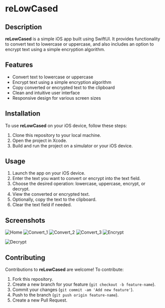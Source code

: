 # reLowCased

## Description

**reLowCased** is a simple iOS app built using SwiftUI. It provides functionality to convert text to lowercase or uppercase, and also includes an option to encrypt text using a simple encryption algorithm.

## Features

- Convert text to lowercase or uppercase
- Encrypt text using a simple encryption algorithm
- Copy converted or encrypted text to the clipboard
- Clean and intuitive user interface
- Responsive design for various screen sizes

## Installation

To use **reLowCased** on your iOS device, follow these steps:

1. Clone this repository to your local machine.
2. Open the project in Xcode.
3. Build and run the project on a simulator or your iOS device.

## Usage

1. Launch the app on your iOS device.
2. Enter the text you want to convert or encrypt into the text field.
3. Choose the desired operation: lowercase, uppercase, encrypt, or decrypt.
4. View the converted or encrypted text.
5. Optionally, copy the text to the clipboard.
6. Clear the text field if needed.

## Screenshots

![Home](https://github.com/xMpR13/reLowCased/assets/126524261/a4254cbc-f770-4341-a129-f1471bee0d09)
![Convert_1](https://github.com/xMpR13/reLowCased/assets/126524261/eb899194-ad8c-4026-8b52-ed4e79d94bba)
![Convert_2](https://github.com/xMpR13/reLowCased/assets/126524261/33bda502-71ac-4f2b-ac98-6067ea4cba2d)
![Convert_3](https://github.com/xMpR13/reLowCased/assets/126524261/4c90dfc8-59db-4822-b81d-07a7a95b4a7d)
![Encrypt](https://github.com/xMpR13/reLowCased/assets/126524261/d0d82f5f-0fe2-4102-85d9-15bfa46324b8)

![Decrypt](https://github.com/xMpR13/reLowCased/assets/126524261/2aeb699b-b4e3-42a5-9f44-c4c6c87697da)




## Contributing

Contributions to **reLowCased** are welcome! To contribute:

1. Fork this repository.
2. Create a new branch for your feature (`git checkout -b feature-name`).
3. Commit your changes (`git commit -am 'Add new feature'`).
4. Push to the branch (`git push origin feature-name`).
5. Create a new Pull Request.

